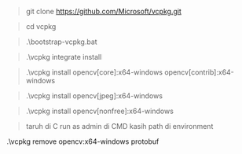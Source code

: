 >git clone https://github.com/Microsoft/vcpkg.git

>cd vcpkg

>.\bootstrap-vcpkg.bat

>.\vcpkg integrate install

>.\vcpkg install opencv[core]:x64-windows opencv[contrib]:x64-windows

>.\vcpkg install opencv[jpeg]:x64-windows

>.\vcpkg install opencv[nonfree]:x64-windows

>taruh di C
>run as admin di CMD
>kasih path di environment


.\vcpkg remove opencv:x64-windows protobuf
